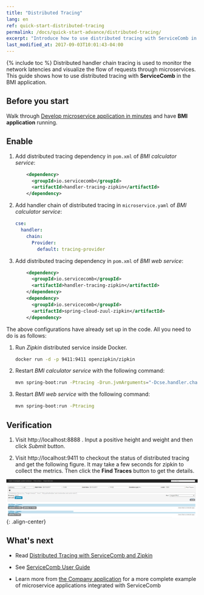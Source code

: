 ```yaml
---
title: "Distributed Tracing"
lang: en
ref: quick-start-distributed-tracing
permalink: /docs/quick-start-advance/distributed-tracing/
excerpt: "Introduce how to use distributed tracing with ServiceComb in the BMI application"
last_modified_at: 2017-09-03T10:01:43-04:00
---
```


{% include toc %}
Distributed handler chain tracing is used to monitor the network latencies and visualize the flow of requests through microservices. This guide shows how to use distributed tracing with **ServiceComb** in the BMI application.

## Before you start

Walk through [Develop microservice application in minutes](/docs/quick-start-bmi/) and have **BMI application** running. 

## Enable

1. Add distributed tracing dependency in `pom.xml` of *BMI calculator service*:

   ```xml
       <dependency>
         <groupId>io.servicecomb</groupId>
         <artifactId>handler-tracing-zipkin</artifactId>
       </dependency>
   ```

2. Add handler chain of distributed tracing in `microservice.yaml` of *BMI calculator service*:

   ```yaml
   cse:
     handler:
       chain:
         Provider:
           default: tracing-provider
   ```

3. Add distributed tracing dependency in `pom.xml` of *BMI web service*:

   ```xml
       <dependency>
         <groupId>io.servicecomb</groupId>
         <artifactId>handler-tracing-zipkin</artifactId>
       </dependency>
       <dependency>
         <groupId>io.servicecomb</groupId>
         <artifactId>spring-cloud-zuul-zipkin</artifactId>
       </dependency>
   ```

The above configurations have already set up in the code. All you need to do is as follows:

1. Run *Zipkin* distributed service inside Docker.

   ```bash
   docker run -d -p 9411:9411 openzipkin/zipkin
   ```

2. Restart *BMI calculator service* with the following command:

   ```bash
   mvn spring-boot:run -Ptracing -Drun.jvmArguments="-Dcse.handler.chain.Provider.default=tracing-provider"
   ```
   
3. Restart *BMI web service* with the following command:

   ```bash
   mvn spring-boot:run -Ptracing
   ```

## Verification

1. Visit <a>http://localhost:8888</a> . Input a positive height and weight and then click *Submit* button.

2. Visit <a>http://localhost:9411</a> to checkout the status of distributed tracing and get the following figure. It may take a few seconds for zipkin to collect the metrics. Then click the **Find Traces** button to get the details.

![Distributed tracing result](/assets/images/distributed-tracing-result.png){: .align-center}

## What's next

* Read [Distributed Tracing with ServiceComb and Zipkin](/docs/tracing-with-servicecomb/)

* See [ServiceComb User Guide](/users/user-guide/)

* Learn more from [the Company application](/docs/linuxcon-workshop-demo/) for a more complete example of microservice applications integrated with ServiceComb
